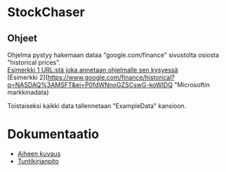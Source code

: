 # StockChaser
## Ohjeet

Ohjelma pystyy hakemaan dataa "google.com/finance" sivustolta osiosta "historical prices".\
[Esimerkki 1 URL:stä joka annetaan ohjelmalle sen kysyessä](https://www.google.com/finance/historical?q=HEL%3AFORTUM&ei=KeXbWPD6OsPGsQHN3oiABg "Fortumin markkinadata")\
[Esimerkki 2](https://www.google.com/finance/historical?q=NASDAQ%3AMSFT&ei=P0fdWNnoGZSCswG-koWIDQ "Microsoftin markkinadata)

Toistaiseksi kaikki data tallennetaan "ExampleData" kansioon.

# Dokumentaatio
- [Aiheen kuvaus](dokumentaatio/aiheenKuvausJaRakenne.md)
- [Tuntikirjanpito](dokumentaatio/Tuntikirjanpito.md)
